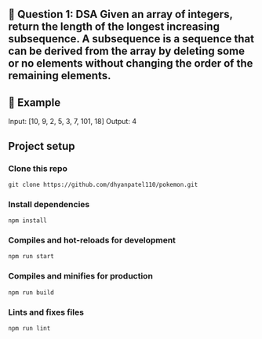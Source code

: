 ## 📘 Question 1: DSA Given an array of integers, return the length of the longest increasing subsequence. A subsequence is a sequence that can be derived from the array by deleting some or no elements without changing the order of the remaining elements.

## 🧪 Example
Input: [10, 9, 2, 5, 3, 7, 101, 18]
Output: 4

## Project setup

### Clone this repo

```
git clone https://github.com/dhyanpatel110/pokemon.git
```

### Install dependencies

```
npm install
```

### Compiles and hot-reloads for development

```
npm run start
```

### Compiles and minifies for production

```
npm run build
```

### Lints and fixes files

```
npm run lint
```
